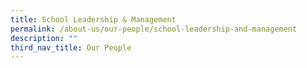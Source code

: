 ```yaml
---
title: School Leadership & Management
permalink: /about-us/our-people/school-leadership-and-management
description: ""
third_nav_title: Our People
---
```


